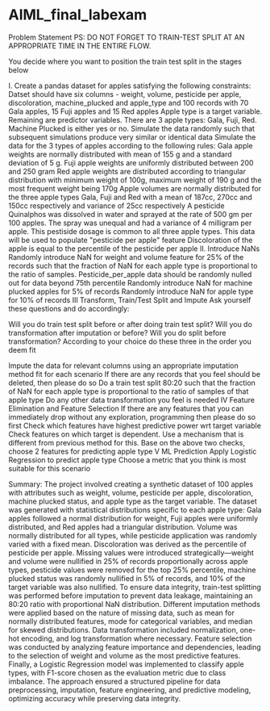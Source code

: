 # AIML_final_labexam
Problem Statement
PS: DO NOT FORGET TO TRAIN-TEST SPLIT AT AN APPROPRIATE TIME IN THE ENTIRE FLOW.

You decide where you want to position the train test split in the stages below

I. Create a pandas dataset for apples satisfying the following constraints:
Datset should have six columns - weight, volume, pesticide per apple, discoloration, machine_plucked and apple_type and 100 records with 70 Gala apples, 15 Fuji apples and 15 Red apples
Apple type is a target variable. Remaining are predictor variables.
There are 3 apple types: Gala, Fuji, Red.
Machine Plucked is either yes or no.
Simulate the data randomly such that subsequent simulations produce very similar or identical data
Simulate the data for the 3 types of apples according to the following rules:
Gala apple weights are normally distributed with mean of 155 g and a standard deviation of 5 g.
Fuji apple weights are uniformly distributed between 200 and 250 gram
Red apple weights are distributed according to triangular distribution with minimum weight of 100g, maximum weight of 190 g and the most frequent weight being 170g
Apple volumes are normally distributed for the three apple types Gala, Fuji and Red with a mean of 187cc, 270cc and 150cc respectively and variance of 25cc respectively
A pesticide Quinalphos was dissolved in water and sprayed at the rate of 500 gm per 100 apples. The spray was unequal and had a variance of 4 milligram per apple. This pestiside dosage is common to all three apple types. This data will be used to populate "pesticide per apple" feature
Discoloration of the apple is equal to the percentile of the pesticide per apple
II. Introduce NaNs
Randomly introduce NaN for weight and volume feature for 25% of the records such that the fraction of NaN for each apple type is proportional to the ratio of samples.
Pesticide_per_apple data should be randomly nulled out for data beyond 75th percentile
Randomly introduce NaN for machine plucked apples for 5% of records
Randomly introduce NaN for apple type for 10% of records
III Transform, Train/Test Split and Impute
Ask yourself these questions and do accordingly:

Will you do train test split before or after doing train test split?
Will you do transformation after imputation or before?
Will you do split before transformation?
According to your choice do these three in the order you deem fit

Impute the data for relevant columns using an appropriate imputation method fit for each scenario
If there are any records that you feel should be deleted, then please do so
Do a train test split 80:20 such that the fraction of NaN for each apple type is proportional to the ratio of samples of that apple type
Do any other data transformation you feel is needed
IV Feature Elimination and Feature Selection
If there are any features that you can immediately drop without any exploration, programming then please do so first
Check which features have highest predictive power wrt target variable
Check features on which target is dependent. Use a mechanism that is different from previous method for this.
Base on the above two checks, choose 2 features for predicting apple type
V ML Prediction
Apply Logistic Regression to predict apple type
Choose a metric that you think is most suitable for this scenario

Summary:
The project involved creating a synthetic dataset of 100 apples with attributes such as weight, volume, pesticide per apple, discoloration, machine plucked status, and apple type as the target variable. The dataset was generated with statistical distributions specific to each apple type: Gala apples followed a normal distribution for weight, Fuji apples were uniformly distributed, and Red apples had a triangular distribution. Volume was normally distributed for all types, while pesticide application was randomly varied with a fixed mean. Discoloration was derived as the percentile of pesticide per apple. Missing values were introduced strategically—weight and volume were nullified in 25% of records proportionally across apple types, pesticide values were removed for the top 25% percentile, machine plucked status was randomly nullified in 5% of records, and 10% of the target variable was also nullified. To ensure data integrity, train-test splitting was performed before imputation to prevent data leakage, maintaining an 80:20 ratio with proportional NaN distribution. Different imputation methods were applied based on the nature of missing data, such as mean for normally distributed features, mode for categorical variables, and median for skewed distributions. Data transformation included normalization, one-hot encoding, and log transformation where necessary. Feature selection was conducted by analyzing feature importance and dependencies, leading to the selection of weight and volume as the most predictive features. Finally, a Logistic Regression model was implemented to classify apple types, with F1-score chosen as the evaluation metric due to class imbalance. The approach ensured a structured pipeline for data preprocessing, imputation, feature engineering, and predictive modeling, optimizing accuracy while preserving data integrity.
